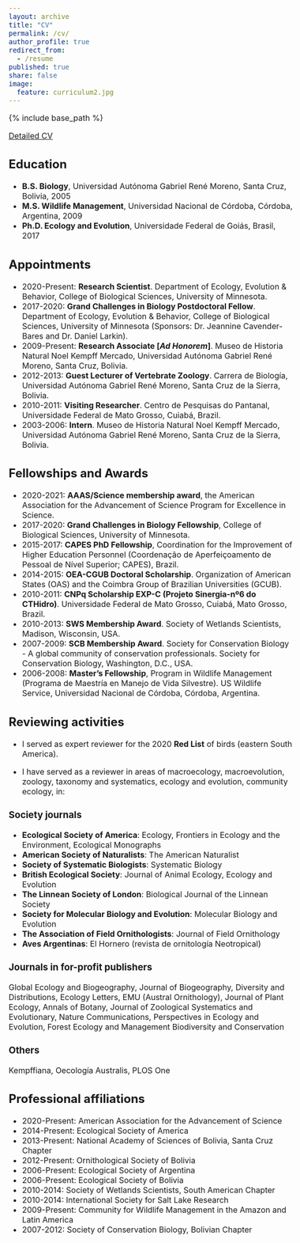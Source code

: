 ```yaml
---
layout: archive
title: "CV"
permalink: /cv/
author_profile: true
redirect_from:
  - /resume
published: true
share: false
image: 
  feature: curriculum2.jpg
---
```


{% include base_path %}

<style type="text/css">
  body{
  font-size: 12pt;
}
</style>

[Detailed CV](https://github.com/jesusNPL/jesusnpl.github.io/blob/master/files/JPL_CV_10-2020.pdf)

## Education
* __B.S. Biology__, Universidad Autónoma Gabriel René Moreno, Santa Cruz, Bolivia, 2005
* __M.S. Wildlife Management__, Universidad Nacional de Córdoba, Córdoba, Argentina, 2009
* __Ph.D. Ecology and Evolution__, Universidade Federal de Goiás, Brasil, 2017

## Appointments
* 2020-Present: __Research Scientist__. Department of Ecology, Evolution & Behavior, College of Biological Sciences, University of Minnesota.
* 2017-2020: __Grand Challenges in Biology Postdoctoral Fellow__. Department of Ecology, Evolution & Behavior, College of Biological Sciences, University of Minnesota (Sponsors: Dr. Jeannine Cavender-Bares and Dr. Daniel Larkin).
* 2009-Present: __Research Associate [_Ad Honorem_]__. Museo de Historia Natural Noel Kempff Mercado, Universidad Autónoma Gabriel René Moreno, Santa Cruz, Bolivia. 
* 2012-2013: __Guest Lecturer of Vertebrate Zoology__.  Carrera de Biología, Universidad Autónoma Gabriel René Moreno, Santa Cruz de la Sierra, Bolivia.
* 2010-2011: __Visiting Researcher__. Centro de Pesquisas do Pantanal, Universidade Federal de Mato Grosso,  Cuiabá, Brazil.
* 2003-2006: __Intern__. Museo de Historia Natural Noel Kempff Mercado, Universidad Autónoma Gabriel René Moreno, Santa Cruz de la Sierra, Bolivia.
  
## Fellowships and Awards
* 2020-2021: __AAAS/Science membership award__, the American Association for the Advancement of Science Program for Excellence in Science. 
* 2017-2020: __Grand Challenges in Biology Fellowship__, College of Biological Sciences, University of Minnesota.
* 2015-2017: __CAPES PhD Fellowship__, Coordination for the Improvement of Higher Education Personnel (Coordenação de Aperfeiçoamento de Pessoal de Nível Superior; CAPES), Brazil.
* 2014-2015: __OEA-CGUB Doctoral Scholarship__. Organization of American States (OAS) and the Coimbra Group of Brazilian Universities (GCUB).
* 2010-2011: __CNPq Scholarship EXP-C (Projeto Sinergia-nº6 do CTHidro)__. Universidade Federal de Mato Grosso, Cuiabá, Mato Grosso, Brazil.
* 2010-2013: __SWS Membership Award__. Society of Wetlands Scientists, Madison, Wisconsin, USA.
* 2007-2009: __SCB Membership Award__. Society for Conservation Biology - A global community of conservation professionals. Society for Conservation Biology, Washington, D.C., USA.
* 2006-2008: __Master’s Fellowship__, Program in Wildlife Management (Programa de Maestría en Manejo de Vida Silvestre). US Wildlife Service, Universidad Nacional de Córdoba, Córdoba, Argentina.

## Reviewing activities
* I served as expert reviewer for the 2020 __Red List__ of birds (eastern South America).

* I have served as a reviewer in areas of macroecology, macroevolution, zoology, taxonomy and systematics, ecology and evolution, community ecology, in:   

### Society journals
* __Ecological Society of America__: Ecology, Frontiers in Ecology and the Environment, Ecological Monographs 
* __American Society of Naturalists__: The American Naturalist
* __Society of Systematic Biologists__: Systematic Biology
* __British Ecological Society__: Journal of Animal Ecology, Ecology and Evolution
* __The Linnean Society of London__: Biological Journal of the Linnean Society
* __Society for Molecular Biology and Evolution__: Molecular Biology and Evolution   
* __The Association of Field Ornithologists__: Journal of Field Ornithology   
* __Aves Argentinas__: El Hornero (revista de ornitología Neotropical) 

### Journals in for-profit publishers  
Global Ecology and Biogeography, Journal of Biogeography, Diversity and Distributions, Ecology Letters, EMU (Austral Ornithology), Journal of Plant Ecology, Annals of Botany, Journal of Zoological Systematics and Evolutionary, Nature Communications, Perspectives in Ecology and Evolution, Forest Ecology and Management Biodiversity and Conservation

### Others
Kempffiana, Oecología Australis, PLOS One
  
## Professional affiliations
* 2020-Present: American Association for the Advancement of Science
* 2014-Present: Ecological Society of America
* 2013-Present: National Academy of Sciences of Bolivia, Santa Cruz Chapter
* 2012-Present: Ornithological Society of Bolivia
* 2006-Present: Ecological Society of Argentina
* 2006-Present: Ecological Society of Bolivia
* 2010-2014: Society of Wetlands Scientists, South American Chapter
* 2010-2014: International Society for Salt Lake Research
* 2009-Present: Community for Wildlife Management in the Amazon and Latin America
* 2007-2012: Society of Conservation Biology, Bolivian Chapter

